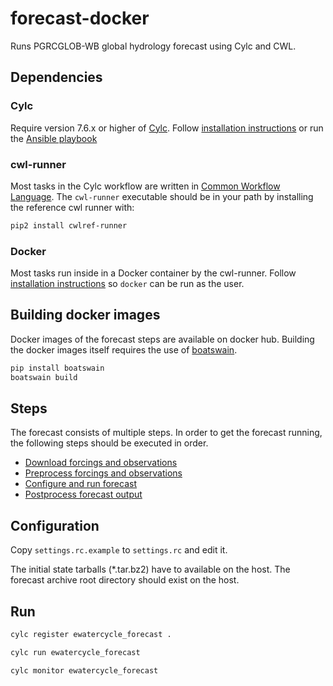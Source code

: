 # forecast-docker

Runs PGRCGLOB-WB global hydrology forecast using Cylc and CWL.

## Dependencies

### Cylc

Require version 7.6.x or higher of [Cylc](https://cylc.github.io/cylc/).
Follow [installation instructions](http://cylc.github.io/cylc/doc/built-sphinx/index.html) or run the [Ansible playbook](https://github.com/eWaterCycle/infra/tree/master/eoscpilot)

### cwl-runner

Most tasks in the Cylc workflow are written in [Common Workflow Language](https://www.commonwl.org/).
The `cwl-runner` executable should be in your path by installing the reference cwl runner with:
```bash
pip2 install cwlref-runner
```

### Docker

Most tasks run inside in a Docker container by the cwl-runner. Follow [installation instructions](https://docs.docker.com/install/) so `docker` can be run as the user.

## Building docker images
Docker images of the forecast steps are available on docker hub. Building the docker images itself requires the use of [boatswain](https://github.com/NLeSC/boatswain).
```bash
pip install boatswain
boatswain build
```

## Steps

The forecast consists of multiple steps. In order to get the forecast running, the following steps should be executed in order.

* [Download forcings and observations](getforcing/README.md)
* [Preprocess forcings and observations](preprocess/README.md)
* [Configure and run forecast](forecast/README.md)
* [Postprocess forecast output](postprocess/README.md)

## Configuration

Copy `settings.rc.example` to `settings.rc` and edit it.

The initial state tarballs (*.tar.bz2) have to available on the host.
The forecast archive root directory should exist on the host.

## Run

```bash
cylc register ewatercycle_forecast .

cylc run ewatercycle_forecast

cylc monitor ewatercycle_forecast
```

